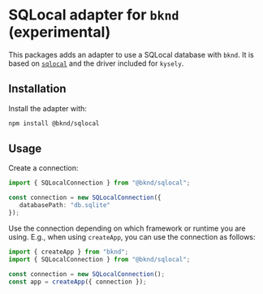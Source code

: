 # SQLocal adapter for `bknd` (experimental)
This packages adds an adapter to use a SQLocal database with `bknd`. It is based on [`sqlocal`](https://github.com/DallasHoff/sqlocal) and the driver included for `kysely`.

## Installation
Install the adapter with:
```bash
npm install @bknd/sqlocal
```

## Usage
Create a connection:

```ts
import { SQLocalConnection } from "@bknd/sqlocal";

const connection = new SQLocalConnection({
   databasePath: "db.sqlite"
});
```

Use the connection depending on which framework or runtime you are using. E.g., when using `createApp`, you can use the connection as follows:

```ts
import { createApp } from "bknd";
import { SQLocalConnection } from "@bknd/sqlocal";

const connection = new SQLocalConnection();
const app = createApp({ connection });
```